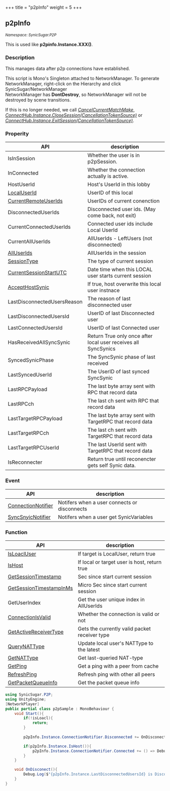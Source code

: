 +++
title = "p2pInfo"
weight = 5
+++

## p2pInfo
<small>*Namespace: SynicSugar.P2P*</small>

This is used like **p2pinfo.Instance.XXX()**.


### Description
This manages data after p2p connections have established.<br>

This script is Mono's Singleton attached to NetworkManager. To generate NetworkManager, right-click on the Hierarchy and click SynicSugar/NetworkManager<br>
NetworkManager has **DontDestroy**, so NetworkManager will not be destroyed by scene transitions. <br>

If this is no longer needed, we call *[CancelCurrentMatchMake](../../SynicSugar.MatchMake/MatchMakeManager/cancelcurrentmatchmake)*, *[ConnectHub.Instance.CloseSession(CancellationTokenSource)](../../SynicSugar.P2P/ConnectHub/exitsession)* or *[ConnectHub.Instance.ExitSession(CancellationTokenSource)](../../SynicSugar.P2P/ConnectHub/exitsession)*.


### Properity
| API | description |
|---|---|
| IsInSession | Whether the user is in p2pSession. |
| InConnected | Whether the connection actually is active. |
| HostUserId | Host's UserId in this lobby |
| [LocalUserId](../p2pInfo/localuserid) | UserID of this local |
| [CurrentRemoteUserIds](../p2pInfo/currentremoteuserids) | UserIDs of current conenction |
| DisconnectedUserIds | Disconnected user ids. (May come back, not exit) |
| CurrentConnectedUserIds | Connected user ids include Local UserId |
| CurrentAllUserIds | AllUserIds - LeftUsers (not disconnected) |
| [AllUserIds](../p2pInfo/alluserids) | AllUserIds in the session |
| [SessionType](../p2pInfo/sessiontype) | The type of current session |
| [CurrentSessionStartUTC](../p2pInfo/currentsessionstartutc) | Date time when this LOCAL user starts current session |
| [AcceptHostSynic](../p2pInfo/accepthostsynic) | If true, host overwrite this local user instnace |
| LastDisconnectedUsersReason | The reason of last disconnected user |
| LastDisconnectedUsersId | UserID of last Disconnected user |
| LastConnectedUsersId | UserID of last Connected user |
| HasReceivedAllSyncSynic | Return True only once after local user receives all SyncSynics |
| SyncedSynicPhase | The SyncSynic phase of last received |
| LastSyncedUserId | The UserID of last synced SyncSynic |
| LastRPCPayload | The last byte array sent with RPC that record data |
| LastRPCch | The last ch sent with RPC that record data |
| LastTargetRPCPayload | The last byte array sent with TargetRPC that record data |
| LastTargetRPCch | The last ch sent with TargetRPC that record data |
| LastTargetRPCUserId | The last UserId sent with TargetRPC that record data |
| IsReconnecter | Return true until reconencter gets self Synic data. |

### Event
| API | description |
|---|---|
| [ConnectionNotifier](../p2pInfo/connectionnotifier) | Notifers when a user connects or disconnects |
| [SyncSnyicNotifier](../p2pInfo/syncsnyicnotifier) | Notifers when a user get SynicVariables |

### Function
| API | description |
|---|---|
| [IsLoaclUser](../p2pInfo/isloacluser) | If target is LocalUser, return true |
| [IsHost](../p2pInfo/ishost) | If local or target user is host, return true |
| [GetSessionTimestamp](../p2pInfo/currentsessionstartutc) | Sec since start current session |
| [GetSessionTimestampInMs](../p2pInfo/currentsessionstartutc) | Micro Sec since start current session |
| GetUserIndex | Get the user unique index in AllUserIds |
| [ConnectionIsValid](../p2pInfo/connectionisvalid) | Whether the connection is valid or not |
| [GetActiveReceiverType](../p2pInfo/getactivereceivertype) | Gets the currently valid packet receiver type |
| [QueryNATType](../p2pInfo/querynattype) | Update local user's NATType to the latest |
| [GetNATType](../p2pInfo/getnattype) | Get last-queried NAT-type |
| [GetPing](../p2pInfo/getping) | Get a ping with a peer from cache |
| [RefreshPing](../p2pInfo/refreshping) | Refresh ping with other all peers |
| [GetPacketQueueInfo](../p2pInfo/getpacketqueueinfo) | Get the packet queue info |



```cs
using SynicSugar.P2P;
using UnityEngine;
[NetworkPlayer]
public partial class p2pSample : MonoBehaviour {
    void Start(){
        if(!isLoacl){
            return;
        }
        
        p2pInfo.Instance.ConnectionNotifier.Disconnected += OnDisconect;

        if(p2pInfo.Instance.IsHost()){
            p2pInfo.Instance.ConnectionNotifier.Connected += () => Debug.Log($"{p2pConfig.Instance.LastConnectedUsersId} Join");
        }
    }

    void OnDisconect(){
        Debug.Log($"{p2pInfo.Instance.LastDisconnectedUsersId} is Disconnected / {p2pInfo.Instance.ClosedReason}");
    }
}
```